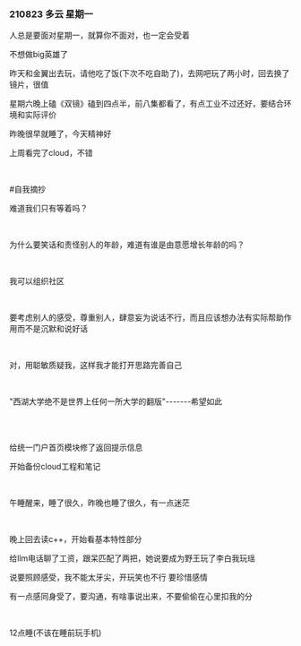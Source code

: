 ### 210823  多云  星期一

人总是要面对星期一，就算你不面对，也一定会受着

不想做big英雄了

昨天和金翼出去玩，请他吃了饭(下次不吃自助了)，去网吧玩了两小时，回去换了镜片，很值

星期六晚上磕《双镜》磕到四点半，前八集都看了，有点工业不过还好，要结合环境和实际评价

昨晚很早就睡了，今天精神好

上周看完了cloud，不错

<br>

#自我摘抄

难道我们只有等着吗？

<br>

为什么要笑话和责怪别人的年龄，难道有谁是由意愿增长年龄的吗？

<br>

我可以组织社区

<br>

要考虑别人的感受，尊重别人，肆意妄为说话不行，而且应该想办法有实际帮助作用而不是沉默和说好话

<br>

对，用聪敏质疑我，这样我才能打开思路完善自己

<br>

"西湖大学绝不是世界上任何一所大学的翻版"-------希望如此

<br>

<br>

给统一门户首页模块修了返回提示信息

开始备份cloud工程和笔记

<br>

午睡醒来，睡了很久，昨晚也睡了很久，有一点迷茫

<br>

晚上回去读c++，开始看基本特性部分

给llm电话聊了工资，跟呆匹配了两把，她说要成为野王玩了李白我玩瑶

说要照顾感受，我不能太牙尖，开玩笑也不行 要珍惜感情

有一点感同身受了，要沟通，有啥事说出来，不要偷偷在心里扣我的分

<br>

12点睡(不该在睡前玩手机)

































